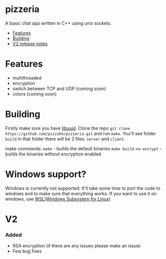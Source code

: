 # pizzeria
A basic chat app written in C++ using unix sockets. 

- [Features](#features)
- [Building](#building)
- [V2 release notes](#v2)

# Features
 - multithreaded
 - encryption
 - switch between TCP and UDP (coming soon)
 - colors (coming soon)

# Building
Firstly make sure you have [libuuid](https://linux.die.net/man/3/libuuid). Clone the repo `git clone https://github.com/pizzuhh/pizzeria.git` and run `make`. You'll see folder `build` in that folder there will be 2 files: `server` and `client`.

make commands:
`make` - builds the default binaries
`make build-no-encrypt` - builds the binaries without encryption enabled

# Windows support?
Windows is currently not supported. It'll take some time to port the code to windows and to make sure that everything works. If you want to use it on windows, use [WSL(Windows Subsystem for Linux)](https://learn.microsoft.com/en-us/windows/wsl/)

# V2
### Added
- RSA encryption (if there are any issues please make an issue)
- Few bug fixes
